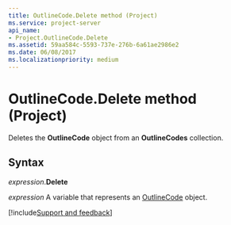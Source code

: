 ```yaml
---
title: OutlineCode.Delete method (Project)
ms.service: project-server
api_name:
- Project.OutlineCode.Delete
ms.assetid: 59aa584c-5593-737e-276b-6a61ae2986e2
ms.date: 06/08/2017
ms.localizationpriority: medium
---
```



# OutlineCode.Delete method (Project)

Deletes the **OutlineCode** object from an **OutlineCodes** collection.


## Syntax

_expression_.**Delete**

_expression_ A variable that represents an [OutlineCode](./Project.OutlineCode.md) object.

[!include[Support and feedback](~/includes/feedback-boilerplate.md)]